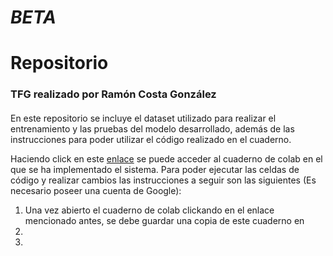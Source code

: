 # ___BETA___
# __Repositorio__
### TFG realizado por Ramón Costa González
####

En este repositorio se incluye el dataset utilizado para realizar el entrenamiento y las pruebas del modelo desarrollado, además de las instrucciones para poder utilizar el código realizado en el cuaderno.

Haciendo click en este [enlace](https://colab.research.google.com/drive/1hJe84-nBWKQTNFczvNkmO2gEXduhtOpu) se puede acceder al cuaderno de colab en el que se ha implementado el sistema. Para poder ejecutar las celdas de código y realizar cambios las instrucciones a seguir son las siguientes (Es necesario poseer una cuenta de Google):

1. Una vez abierto el cuaderno de colab clickando en el enlace mencionado antes, se debe guardar una copia de este cuaderno en  
2. 
3. 
